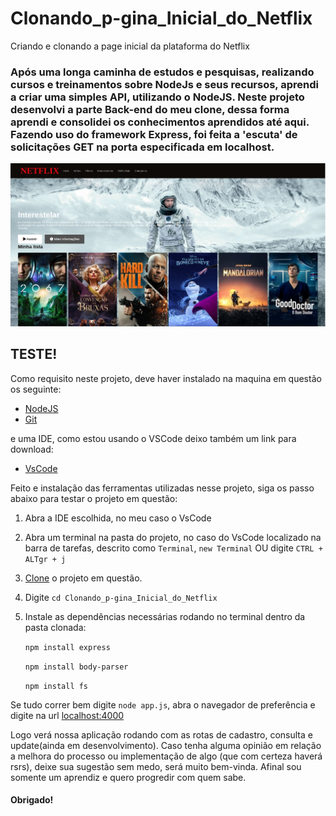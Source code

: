 # Clonando_p-gina_Inicial_do_Netflix
Criando e clonando a page inicial da plataforma do Netflix

### Após uma longa caminha de estudos e pesquisas, realizando cursos e treinamentos sobre NodeJs e seus recursos, aprendi a criar uma simples API, utilizando o NodeJS. Neste projeto desenvolvi a parte Back-end do meu clone, dessa forma aprendi e consolidei os conhecimentos aprendidos até aqui. Fazendo uso do framework Express, foi feita a 'escuta' de solicitações GET na porta especificada em localhost. 

![NetflixCopyStudent](./public/img/Interface.png)

## TESTE!

Como requisito neste projeto, deve haver instalado na maquina em questão os seguinte:

* [NodeJS](https://nodejs.org/en/)
* [Git](https://git-scm.com/downloads)

e uma IDE, como estou usando o VSCode deixo também um link para download:

* [VsCode](https://code.visualstudio.com/)

Feito e instalação das ferramentas utilizadas nesse projeto, siga os passo abaixo para testar o projeto em questão:

1. Abra a IDE escolhida, no meu caso o VsCode

2. Abra um terminal na pasta do projeto, no caso do VsCode localizado na barra de tarefas, descrito como `Terminal`, `new Terminal` OU digite `CTRL + ALTgr + j`

3. [Clone](https://docs.github.com/pt/github/creating-cloning-and-archiving-repositories/cloning-a-repository#:~:text=10%2C%20done.-,Clonar%20um%20reposit%C3%B3rio%20no%20GitHub%20Desktop,Desktop%20para%20concluir%20o%20clone.) o projeto em questão.

4. Digite `cd Clonando_p-gina_Inicial_do_Netflix`

5. Instale as dependências necessárias rodando no terminal dentro da pasta clonada: 
    
    `npm install express`

    `npm install body-parser`

    `npm install fs`

Se tudo correr bem digite `node app.js`, abra o navegador de preferência e digite na url [localhost:4000](http://localhost:4000)

Logo verá nossa aplicação rodando com as rotas de cadastro, consulta e update(ainda em desenvolvimento). Caso tenha alguma opinião em relação a melhora do processo ou implementação de algo (que com certeza haverá rsrs), deixe sua sugestão sem medo, será muito bem-vinda. Afinal sou somente um aprendiz e quero progredir com quem sabe. 

#### Obrigado!

